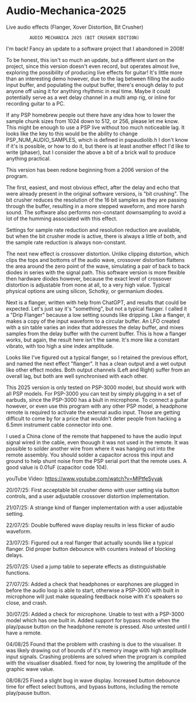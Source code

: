 # Audio-Mechanica-2025
Live audio effects (Flanger, Xover Distortion, Bit Crusher)


             AUDIO MECHANICA 2025 (BIT CRUSHER EDITION)


I'm back! Fancy an update to a software project that I abandoned in 2008!

To be honest, this isn't so much an update, but a different slant on the
project, since this version doesn't even record, but operates almost live,
exploring the possibility of producing live effects for guitar!
It's little more than an interesting demo however, due to the lag between
filling the audio input buffer, and populating the output buffer, there's
enough delay to put anyone off using it for anything rhythmic in real time.
Maybe it could potentially serve as a wet delay channel in a multi amp rig,
or inline for recording guitar to a PC.

If any PSP homebrew people out there have any idea how to lower the sample
chunk sizes from 1024 down to 512, or 256, please let me know. This might
be enough to use a PSP live without too much noticeable lag. It looks like
the key to this would be the ability to change PSP_NUM_AUDIO_SAMPLES, which
is defined in pspaudiolib.h I don't know if it's is possible, or how to do
it, but there is at least another effect I'd like to write (phaser), but I
consider the above a bit of a brick wall to produce anything practical.

This version has been redone beginning from a 2006 version of the program.

The first, easiest, and most obvious effect, after the delay and echo that
were already present in the original software versions, is "bit crushing".
The bit crusher reduces the resolution of the 16 bit samples as they are
passing through the buffer, resulting in a more stepped waveform, and more
harsh sound. The software also performs non-constant downsampling to avoid
a lot of the humming associated with this effect.

Settings for sample rate reduction and resolution reduction are available,
but when the bit crusher mode is active, there is always a little of both,
and the sample rate reduction is always non-constant.

The next new effect is crossover distortion. Unlike clipping distortion,
which clips the tops and bottoms of the audio wave, crossover distortion
flattens the area around the zero point of the wave, simulating a pair of
back to back diodes in series with the signal path. This software version
is more flexible then hardware diodes however, because the exact level of
crossover distortion is adjustable from none at all, to a very high value.
Typical physical options are using silicon, Schotky, or germanium diodes.

Next is a flanger, written with help from ChatGPT, and results that could
be expected. Let's just say it's "something", but not a typical flanger.
I called it a "Drip Flanger" because a low setting sounds like dripping.
Like a flanger, it makes a copy of the input waveform to a circular buffer.
An LFO created with a sin table varies an index that addresses the delay
buffer, and mixes samples from the delay buffer with the current buffer.
This is how a flanger works, but again, the result here isn't the same.
It's more like a constant vibrato, with too high a sine index amplitude.

Looks like I've figured out a typical flanger, so I retained the previous
effort, and named the next effect "flanger". It has a clean output and a
wet output like other effect modes. Both output channels (Left and Right)
suffer from an overall lag, but both are well synchronised with each other.

This 2025 version is only tested on PSP-3000 model, but should work with
all PSP models. For PSP-3000 you can test by simply plugging in a set of
earbuds, since the PSP-3000 has a biult in microphone. To connect a guitar
however, or even use this program with any other PSP model, a headphone
remote is required to activate the external audio input. Those are getting
difficult to come by for a price that wouldn't deter people from hacking a
6.5mm instrument cable connector into one.

I used a China clone of the remote that happened to have the audio input
signal wired in the cable, even thouugh it was not used in the remote.
It was possible to solder another wire from where it was hanging out into
the remote assembly. You should solder a capacitor across this input and
ground to help shunt noise from the PSP serial port that the remote uses.
A good value is 0.01uF (capacitor code 104).

youTube Video:
https://www.youtube.com/watch?v=MlPtfeSyyak

20/07/25:
First acceptable bit crusher demo with user setting via button controls,
and a user adjustable crossover distortion implementation.

21/07/25:
A strange kind of flanger implementation with a user adjustable setting.

22/07/25:
Double buffered wave display results in less flicker of audio waveform.

23/07/25:
Figured out a real flanger that actually sounds like a typical flanger.
Did proper button debounce with counters instead of blocking delays.

25/07/25:
Used a jump table to seperate effects as distinguishable functions.

27/07/25:
Added a check that headphones or earphones are plugged in before the audio
loop is able to start, otherwise a PSP-3000 with built in microphone will
just make squealing feedback noise with it's speakers so close, and crash.

30/07/25:
Added a check for microphone. Unable to test with a PSP-3000 model which
has one built in. Added support for bypass mode when the play/pause button
on the headphone remote is pressed. Also untested until I have a remote.

04/08/25
Found that the problem with crashing is due to the visualiser. It was likely
drawing out of bounds of it's memory image with high amplitude input signals.
Crashing problems are solved when the program is compiled with the visualiser
disabled. fixed for now, by lowering the amplitude of the graphic wave value.

08/08/25
Fixed a slight bug in wave display. Increased button debounce time for effect
select buttons, and bypass buttons, including the remote play/pause button.

